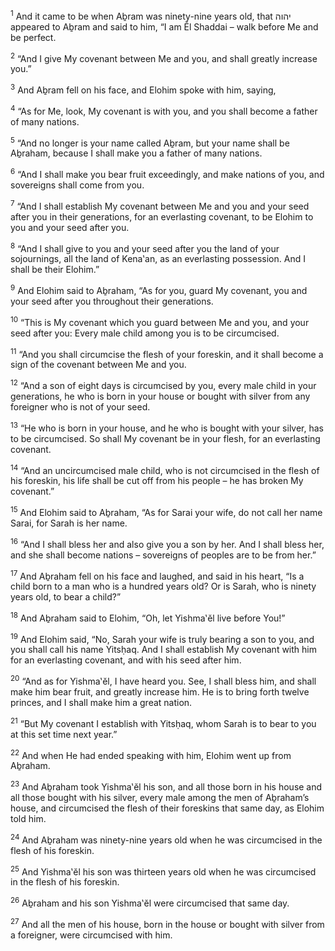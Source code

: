 <sup>1</sup> And it came to be when Aḇram was ninety-nine years old, that יהוה appeared to Aḇram and said to him, “I am Ĕl Shaddai – walk before Me and be perfect.

<sup>2</sup> “And I give My covenant between Me and you, and shall greatly increase you.”

<sup>3</sup> And Aḇram fell on his face, and Elohim spoke with him, saying,

<sup>4</sup> “As for Me, look, My covenant is with you, and you shall become a father of many nations.

<sup>5</sup> “And no longer is your name called Aḇram, but your name shall be Aḇraham, because I shall make you a father of many nations.

<sup>6</sup> “And I shall make you bear fruit exceedingly, and make nations of you, and sovereigns shall come from you.

<sup>7</sup> “And I shall establish My covenant between Me and you and your seed after you in their generations, for an everlasting covenant, to be Elohim to you and your seed after you.

<sup>8</sup> “And I shall give to you and your seed after you the land of your sojournings, all the land of Kena‛an, as an everlasting possession. And I shall be their Elohim.”

<sup>9</sup> And Elohim said to Aḇraham, “As for you, guard My covenant, you and your seed after you throughout their generations.

<sup>10</sup> “This is My covenant which you guard between Me and you, and your seed after you: Every male child among you is to be circumcised.

<sup>11</sup> “And you shall circumcise the flesh of your foreskin, and it shall become a sign of the covenant between Me and you.

<sup>12</sup> “And a son of eight days is circumcised by you, every male child in your generations, he who is born in your house or bought with silver from any foreigner who is not of your seed.

<sup>13</sup> “He who is born in your house, and he who is bought with your silver, has to be circumcised. So shall My covenant be in your flesh, for an everlasting covenant.

<sup>14</sup> “And an uncircumcised male child, who is not circumcised in the flesh of his foreskin, his life shall be cut off from his people – he has broken My covenant.”

<sup>15</sup> And Elohim said to Aḇraham, “As for Sarai your wife, do not call her name Sarai, for Sarah is her name.

<sup>16</sup> “And I shall bless her and also give you a son by her. And I shall bless her, and she shall become nations – sovereigns of peoples are to be from her.”

<sup>17</sup> And Aḇraham fell on his face and laughed, and said in his heart, “Is a child born to a man who is a hundred years old? Or is Sarah, who is ninety years old, to bear a child?”

<sup>18</sup> And Aḇraham said to Elohim, “Oh, let Yishma‛ĕl live before You!”

<sup>19</sup> And Elohim said, “No, Sarah your wife is truly bearing a son to you, and you shall call his name Yitsḥaq. And I shall establish My covenant with him for an everlasting covenant, and with his seed after him.

<sup>20</sup> “And as for Yishma‛ĕl, I have heard you. See, I shall bless him, and shall make him bear fruit, and greatly increase him. He is to bring forth twelve princes, and I shall make him a great nation.

<sup>21</sup> “But My covenant I establish with Yitsḥaq, whom Sarah is to bear to you at this set time next year.”

<sup>22</sup> And when He had ended speaking with him, Elohim went up from Aḇraham.

<sup>23</sup> And Aḇraham took Yishma‛ĕl his son, and all those born in his house and all those bought with his silver, every male among the men of Aḇraham’s house, and circumcised the flesh of their foreskins that same day, as Elohim told him.

<sup>24</sup> And Aḇraham was ninety-nine years old when he was circumcised in the flesh of his foreskin.

<sup>25</sup> And Yishma‛ĕl his son was thirteen years old when he was circumcised in the flesh of his foreskin.

<sup>26</sup> Aḇraham and his son Yishma‛ĕl were circumcised that same day.

<sup>27</sup> And all the men of his house, born in the house or bought with silver from a foreigner, were circumcised with him.

